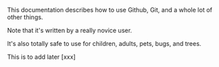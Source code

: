 This documentation describes how to use Github, Git, and a whole lot of other things.

Note that it's written by a really novice user.

It's also totally safe to use for children, adults, pets, bugs, and trees.

This is to add later [xxx]